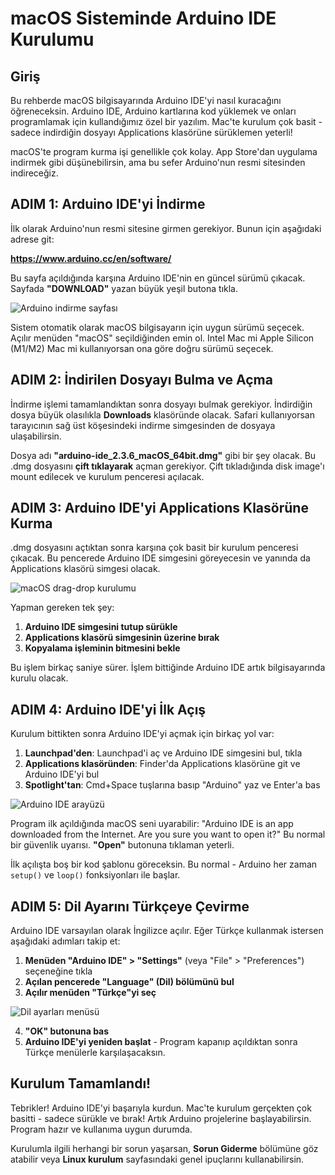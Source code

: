 # macOS Sisteminde Arduino IDE Kurulumu

## Giriş

Bu rehberde macOS bilgisayarında Arduino IDE'yi nasıl kuracağını öğreneceksin. Arduino IDE, Arduino kartlarına kod yüklemek ve onları programlamak için kullandığımız özel bir yazılım. Mac'te kurulum çok basit - sadece indirdiğin dosyayı Applications klasörüne sürüklemen yeterli!

macOS'te program kurma işi genellikle çok kolay. App Store'dan uygulama indirmek gibi düşünebilirsin, ama bu sefer Arduino'nun resmi sitesinden indireceğiz.

## ADIM 1: Arduino IDE'yi İndirme

İlk olarak Arduino'nun resmi sitesine girmen gerekiyor. Bunun için aşağıdaki adrese git:

**<a href="https://www.arduino.cc/en/software/" target="_blank">https://www.arduino.cc/en/software/</a>**

Bu sayfa açıldığında karşına Arduino IDE'nin en güncel sürümü çıkacak. Sayfada **"DOWNLOAD"** yazan büyük yeşil butona tıkla.

<img src="../images/mac-install/01-arduino-indirme-sayfasi.png" alt="Arduino indirme sayfası" style="max-width: 100%; height: auto;">

Sistem otomatik olarak macOS bilgisayarın için uygun sürümü seçecek. Açılır menüden "macOS" seçildiğinden emin ol. Intel Mac mi Apple Silicon (M1/M2) Mac mi kullanıyorsan ona göre doğru sürümü seçecek.

## ADIM 2: İndirilen Dosyayı Bulma ve Açma

İndirme işlemi tamamlandıktan sonra dosyayı bulmak gerekiyor. İndirdiğin dosya büyük olasılıkla **Downloads** klasöründe olacak. Safari kullanıyorsan tarayıcının sağ üst köşesindeki indirme simgesinden de dosyaya ulaşabilirsin.

Dosya adı **"arduino-ide_2.3.6_macOS_64bit.dmg"** gibi bir şey olacak. Bu .dmg dosyasını **çift tıklayarak** açman gerekiyor. Çift tıkladığında disk image'ı mount edilecek ve kurulum penceresi açılacak.

## ADIM 3: Arduino IDE'yi Applications Klasörüne Kurma

.dmg dosyasını açtıktan sonra karşına çok basit bir kurulum penceresi çıkacak. Bu pencerede Arduino IDE simgesini göreyecesin ve yanında da Applications klasörü simgesi olacak.

<img src="../images/mac-install/03-macos-drag-drop-kurulum.png" alt="macOS drag-drop kurulumu" style="max-width: 100%; height: auto;">

Yapman gereken tek şey:

1. **Arduino IDE simgesini tutup sürükle**
2. **Applications klasörü simgesinin üzerine bırak**
3. **Kopyalama işleminin bitmesini bekle**

Bu işlem birkaç saniye sürer. İşlem bittiğinde Arduino IDE artık bilgisayarında kurulu olacak.

## ADIM 4: Arduino IDE'yi İlk Açış

Kurulum bittikten sonra Arduino IDE'yi açmak için birkaç yol var:

1. **Launchpad'den**: Launchpad'i aç ve Arduino IDE simgesini bul, tıkla
2. **Applications klasöründen**: Finder'da Applications klasörüne git ve Arduino IDE'yi bul
3. **Spotlight'tan**: Cmd+Space tuşlarına basıp "Arduino" yaz ve Enter'a bas

<img src="../images/win-install/04-arduino-ide-arayuz.png" alt="Arduino IDE arayüzü" style="max-width: 100%; height: auto;">

Program ilk açıldığında macOS seni uyarabilir: "Arduino IDE is an app downloaded from the Internet. Are you sure you want to open it?" Bu normal bir güvenlik uyarısı. **"Open"** butonuna tıklaman yeterli.

İlk açılışta boş bir kod şablonu göreceksin. Bu normal - Arduino her zaman `setup()` ve `loop()` fonksiyonları ile başlar.

## ADIM 5: Dil Ayarını Türkçeye Çevirme

Arduino IDE varsayılan olarak İngilizce açılır. Eğer Türkçe kullanmak istersen aşağıdaki adımları takip et:

1. **Menüden "Arduino IDE" > "Settings"** (veya "File" > "Preferences") seçeneğine tıkla
2. **Açılan pencerede "Language" (Dil) bölümünü bul**
3. **Açılır menüden "Türkçe"yi seç**

<img src="../images/win-install/05-dil-ayarlari-menusu.png" alt="Dil ayarları menüsü" style="max-width: 100%; height: auto;">

4. **"OK" butonuna bas**
5. **Arduino IDE'yi yeniden başlat** - Program kapanıp açıldıktan sonra Türkçe menülerle karşılaşacaksın.

## Kurulum Tamamlandı! 

Tebrikler! Arduino IDE'yi başarıyla kurdun. Mac'te kurulum gerçekten çok basitti - sadece sürükle ve bırak! Artık Arduino projelerine başlayabilirsin. Program hazır ve kullanıma uygun durumda.

Kurulumla ilgili herhangi bir sorun yaşarsan, **Sorun Giderme** bölümüne göz atabilir veya **Linux kurulum** sayfasındaki genel ipuçlarını kullanabilirsin.

